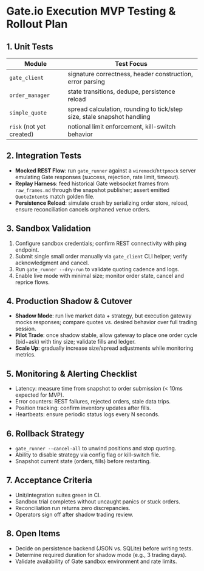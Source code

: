 # Gate.io Execution MVP Testing & Rollout Plan

## 1. Unit Tests
| Module | Test Focus |
|--------|------------|
| `gate_client` | signature correctness, header construction, error parsing |
| `order_manager` | state transitions, dedupe, persistence reload |
| `simple_quote` | spread calculation, rounding to tick/step size, stale snapshot handling |
| `risk` (not yet created) | notional limit enforcement, kill-switch behavior |

## 2. Integration Tests
- **Mocked REST Flow**: run `gate_runner` against a `wiremock`/`httpmock` server emulating Gate responses (success, rejection, rate limit, timeout).
- **Replay Harness**: feed historical Gate websocket frames from `raw_frames.md` through the snapshot publisher; assert emitted `QuoteIntent`s match golden file.
- **Persistence Reload**: simulate crash by serializing order store, reload, ensure reconciliation cancels orphaned venue orders.

## 3. Sandbox Validation
1. Configure sandbox credentials; confirm REST connectivity with ping endpoint.
2. Submit single small order manually via `gate_client` CLI helper; verify acknowledgment and cancel.
3. Run `gate_runner --dry-run` to validate quoting cadence and logs.
4. Enable live mode with minimal size; monitor order state, cancel and reprice flows.

## 4. Production Shadow & Cutover
- **Shadow Mode**: run live market data + strategy, but execution gateway mocks responses; compare quotes vs. desired behavior over full trading session.
- **Pilot Trade**: once shadow stable, allow gateway to place one order cycle (bid+ask) with tiny size; validate fills and ledger.
- **Scale Up**: gradually increase size/spread adjustments while monitoring metrics.

## 5. Monitoring & Alerting Checklist
- Latency: measure time from snapshot to order submission (< 10ms expected for MVP).
- Error counters: REST failures, rejected orders, stale data trips.
- Position tracking: confirm inventory updates after fills.
- Heartbeats: ensure periodic status logs every N seconds.

## 6. Rollback Strategy
- `gate_runner --cancel-all` to unwind positions and stop quoting.
- Ability to disable strategy via config flag or kill-switch file.
- Snapshot current state (orders, fills) before restarting.

## 7. Acceptance Criteria
- Unit/integration suites green in CI.
- Sandbox trial completes without uncaught panics or stuck orders.
- Reconciliation run returns zero discrepancies.
- Operators sign off after shadow trading review.

## 8. Open Items
- Decide on persistence backend (JSON vs. SQLite) before writing tests.
- Determine required duration for shadow mode (e.g., 3 trading days).
- Validate availability of Gate sandbox environment and rate limits.
